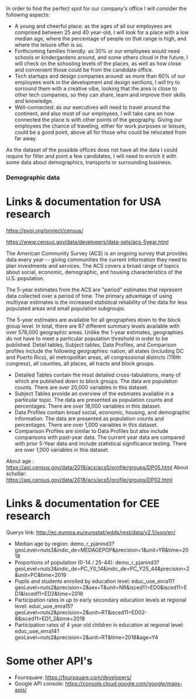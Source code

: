 In order to find the perfect spot for our company's office I will consider the following aspects:

 - A young and cheerful place: as the ages of all our employees are comprised between 25 and 40 year-old, I will look for a place with a low median age, where the percentage of people on that range is high, and where the leisure offer is so.
 - Forthcoming families friendly: as 30% or our employees would need schools or kindergardens around, and some others cloud in the future, I will check on the schooling levels of the places, as well as how close and convenient those could be from the candidate office.
 - Tech startups and design companies around: as more than 60% of our employees work in the development and design sections, I will try to sorround them with a creative vibe, looking that the area is close to other tech companies, so they can share, learn and improve their skills and knowledge.
 - Well-connected: as our executives will need to travel around the continent, and also most of our employees, I will take care on how connected the place is with other points of the geography. Giving our employees the chance of traveling, either for work purposes or leisure, could be a good point, above all for those who could be relocated from far away.

As the dataset of the possible offices does not have all the data I could require for filter and point a few candidates, I will need to enrich it with some data about demographics, transports or surrounding business.

### Demographic data


# Links & documentation for USA research

https://pypi.org/project/census/

https://www.census.gov/data/developers/data-sets/acs-5year.html

The American Community Survey (ACS) is an ongoing survey that provides data every year -- giving communities the current information they need to plan investments and services. The ACS covers a broad range of topics about social, economic, demographic, and housing characteristics of the U.S. population.

The 5-year estimates from the ACS are "period" estimates that represent data collected over a period of time. The primary advantage of using multiyear estimates is the increased statistical reliability of the data for less populated areas and small population subgroups.

The 5-year estimates are available for all geographies down to the block group level.  In total, there are 87 different summary levels available with over 578,000 geographic areas.  Unlike the 1-year estimates, geographies do not have to meet a particular population threshold in order to be published.  Detail tables, Subject tables, Data Profiles, and Comparison profiles include the following geographies: nation, all states (including DC and Puerto Rico), all metropolitan areas, all congressional districts (116th congress), all counties, all places, all tracts and block groups.

 - Detailed Tables contain the most detailed cross-tabulations, many of which are published down to block groups. The data are population counts. There are over 20,000 variables in this dataset.
 - Subject Tables provide an overview of the estimates available in a particular topic.  The data are presented as population counts and percentages.  There are over 18,000 variables in this dataset. 
 - Data Profiles contain broad social, economic, housing, and demographic information. The data are presented as population counts and percentages. There are over 1,000 variables in this dataset.
 - Comparison Profiles are similar to Data Profiles but also include comparisons with past-year data.  The   current year data are compared with prior 5-Year data and include statistical significance testing.  There are over 1,000 variables in this dataset.

About age : https://api.census.gov/data/2018/acs/acs5/profile/groups/DP05.html
About schollar: https://api.census.gov/data/2018/acs/acs5/profile/groups/DP02.html

# Links & documentation for CEE research

Querys link: http://ec.europa.eu/eurostat/wdds/rest/data/v2.1/json/en/

 - Median age by region: demo_r_pjanind3?geoLevel=nuts3&indic_de=MEDAGEPOP&precision=1&unit=YR&time=2019
 - Proportions of population (0-14 / 25-44): demo_r_pjanind3?geoLevel=nuts3&indic_de=PC_Y0_14&indic_de=PC_Y25_44&precision=2&unit=PC&time=2019
 - Pupils and students enrolled by education level: educ_uoe_enra11?geoLevel=nuts2&precision=2&sex=T&unit=NR&isced11=ED0&isced11=ED1&isced11=ED2&time=2018
 - Participation rates in up to early secondary education levels at regional level: educ_uoe_enra15?geoLevel=nuts2&precision=2&unit=RT&isced11=ED02-8&isced11=ED1_2&time=2018
 - Participation rates of 4 year old children in education at regional level: educ_uoe_enra14?geoLevel=nuts2&precision=2&unit=RT&time=2018&age=Y4

# Some other API's

 - Foursquare: https://foursquare.com/developers/
 - Google API console: https://console.cloud.google.com/google/maps-apis/
 